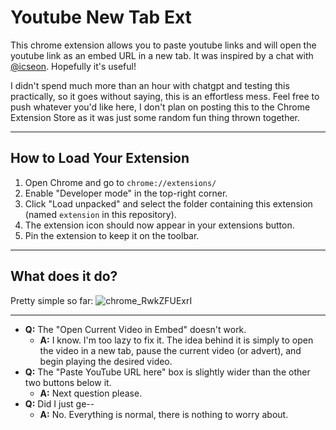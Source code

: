 # Youtube New Tab Ext

This chrome extension allows you to paste youtube links and will open the youtube link as an embed URL in a new tab. It was inspired by a chat with [@icseon](https://github.com/icseon). Hopefully it's useful!

I didn't spend much more than an hour with chatgpt and testing this practically, so it goes without saying, this is an effortless mess. Feel free to push whatever you'd like here, I don't plan on posting this to the Chrome Extension Store as it was just some random fun thing thrown together.

---

## How to Load Your Extension
1. Open Chrome and go to `chrome://extensions/`
1. Enable "Developer mode" in the top-right corner.
1. Click "Load unpacked" and select the folder containing this extension (named `extension` in this repository).
1. The extension icon should now appear in your extensions button.
1. Pin the extension to keep it on the toolbar.

---

## What does it do?

Pretty simple so far:
![chrome_RwkZFUExrI](https://github.com/user-attachments/assets/26088734-e79d-4d37-9808-96dd97ce0b71)

---

- **Q:** The "Open Current Video in Embed" doesn't work.
  - **A:** I know. I'm too lazy to fix it. The idea behind it is simply to open the video in a new tab, pause the current video (or advert), and begin playing the desired video.
- **Q:** The "Paste YouTube URL here" box is slightly wider than the other two buttons below it.
  - **A:** Next question please.
- **Q:** Did I just ge--
  - **A:** No. Everything is normal, there is nothing to worry about.
